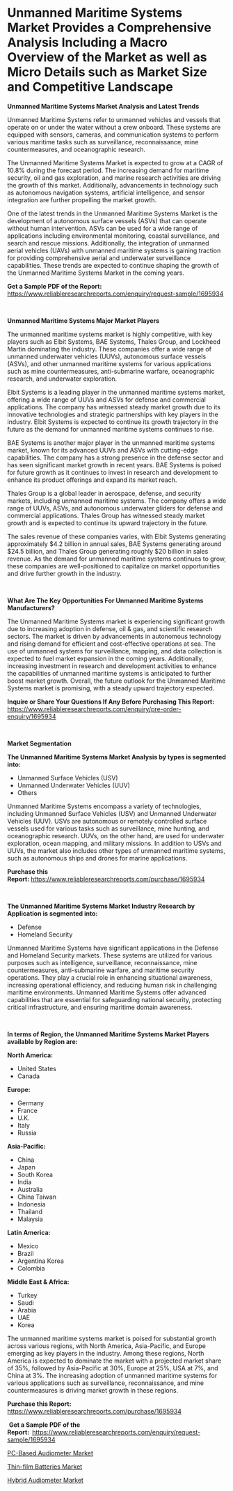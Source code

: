 <p><h1>Unmanned Maritime Systems Market Provides a Comprehensive Analysis Including a Macro Overview of the Market as well as Micro Details such as Market Size and Competitive Landscape</h1></p><p><strong>Unmanned Maritime Systems Market Analysis and Latest Trends</strong></p>
<p><p>Unmanned Maritime Systems refer to unmanned vehicles and vessels that operate on or under the water without a crew onboard. These systems are equipped with sensors, cameras, and communication systems to perform various maritime tasks such as surveillance, reconnaissance, mine countermeasures, and oceanographic research.</p><p>The Unmanned Maritime Systems Market is expected to grow at a CAGR of 10.8% during the forecast period. The increasing demand for maritime security, oil and gas exploration, and marine research activities are driving the growth of this market. Additionally, advancements in technology such as autonomous navigation systems, artificial intelligence, and sensor integration are further propelling the market growth.</p><p>One of the latest trends in the Unmanned Maritime Systems Market is the development of autonomous surface vessels (ASVs) that can operate without human intervention. ASVs can be used for a wide range of applications including environmental monitoring, coastal surveillance, and search and rescue missions. Additionally, the integration of unmanned aerial vehicles (UAVs) with unmanned maritime systems is gaining traction for providing comprehensive aerial and underwater surveillance capabilities. These trends are expected to continue shaping the growth of the Unmanned Maritime Systems Market in the coming years.</p></p>
<p><strong>Get a Sample PDF of the Report:&nbsp;</strong> <a href="https://www.reliableresearchreports.com/enquiry/request-sample/1695934">https://www.reliableresearchreports.com/enquiry/request-sample/1695934</a></p>
<p>&nbsp;</p>
<p><strong>Unmanned Maritime Systems Major Market Players</strong></p>
<p><p>The unmanned maritime systems market is highly competitive, with key players such as Elbit Systems, BAE Systems, Thales Group, and Lockheed Martin dominating the industry. These companies offer a wide range of unmanned underwater vehicles (UUVs), autonomous surface vessels (ASVs), and other unmanned maritime systems for various applications such as mine countermeasures, anti-submarine warfare, oceanographic research, and underwater exploration.</p><p>Elbit Systems is a leading player in the unmanned maritime systems market, offering a wide range of UUVs and ASVs for defense and commercial applications. The company has witnessed steady market growth due to its innovative technologies and strategic partnerships with key players in the industry. Elbit Systems is expected to continue its growth trajectory in the future as the demand for unmanned maritime systems continues to rise.</p><p>BAE Systems is another major player in the unmanned maritime systems market, known for its advanced UUVs and ASVs with cutting-edge capabilities. The company has a strong presence in the defense sector and has seen significant market growth in recent years. BAE Systems is poised for future growth as it continues to invest in research and development to enhance its product offerings and expand its market reach.</p><p>Thales Group is a global leader in aerospace, defense, and security markets, including unmanned maritime systems. The company offers a wide range of UUVs, ASVs, and autonomous underwater gliders for defense and commercial applications. Thales Group has witnessed steady market growth and is expected to continue its upward trajectory in the future.</p><p>The sales revenue of these companies varies, with Elbit Systems generating approximately $4.2 billion in annual sales, BAE Systems generating around $24.5 billion, and Thales Group generating roughly $20 billion in sales revenue. As the demand for unmanned maritime systems continues to grow, these companies are well-positioned to capitalize on market opportunities and drive further growth in the industry.</p></p>
<p>&nbsp;</p>
<p><strong>What Are The Key Opportunities For Unmanned Maritime Systems Manufacturers?</strong></p>
<p><p>The Unmanned Maritime Systems market is experiencing significant growth due to increasing adoption in defense, oil & gas, and scientific research sectors. The market is driven by advancements in autonomous technology and rising demand for efficient and cost-effective operations at sea. The use of unmanned systems for surveillance, mapping, and data collection is expected to fuel market expansion in the coming years. Additionally, increasing investment in research and development activities to enhance the capabilities of unmanned maritime systems is anticipated to further boost market growth. Overall, the future outlook for the Unmanned Maritime Systems market is promising, with a steady upward trajectory expected.</p></p>
<p><strong>Inquire or Share Your Questions If Any Before Purchasing This Report:</strong> <a href="https://www.reliableresearchreports.com/enquiry/pre-order-enquiry/1695934">https://www.reliableresearchreports.com/enquiry/pre-order-enquiry/1695934</a></p>
<p>&nbsp;</p>
<p><strong>Market Segmentation</strong></p>
<p><strong>The Unmanned Maritime Systems Market Analysis by types is segmented into:</strong></p>
<p><ul><li>Unmanned Surface Vehicles (USV)</li><li>Unmanned Underwater Vehicles (UUV)</li><li>Others</li></ul></p>
<p><p>Unmanned Maritime Systems encompass a variety of technologies, including Unmanned Surface Vehicles (USV) and Unmanned Underwater Vehicles (UUV). USVs are autonomous or remotely controlled surface vessels used for various tasks such as surveillance, mine hunting, and oceanographic research. UUVs, on the other hand, are used for underwater exploration, ocean mapping, and military missions. In addition to USVs and UUVs, the market also includes other types of unmanned maritime systems, such as autonomous ships and drones for marine applications.</p></p>
<p><strong>Purchase this Report:&nbsp;</strong><a href="https://www.reliableresearchreports.com/purchase/1695934">https://www.reliableresearchreports.com/purchase/1695934</a></p>
<p>&nbsp;</p>
<p><strong>The Unmanned Maritime Systems Market Industry Research by Application is segmented into:</strong></p>
<p><ul><li>Defense</li><li>Homeland Security</li></ul></p>
<p><p>Unmanned Maritime Systems have significant applications in the Defense and Homeland Security markets. These systems are utilized for various purposes such as intelligence, surveillance, reconnaissance, mine countermeasures, anti-submarine warfare, and maritime security operations. They play a crucial role in enhancing situational awareness, increasing operational efficiency, and reducing human risk in challenging maritime environments. Unmanned Maritime Systems offer advanced capabilities that are essential for safeguarding national security, protecting critical infrastructure, and ensuring maritime domain awareness.</p></p>
<p>&nbsp;</p>
<p><strong>In terms of Region, the Unmanned Maritime Systems Market Players available by Region are:</strong></p>
<p>
    <p> <strong> North America: </strong>
        <ul>
            <li>United States</li>
            <li>Canada</li>
        </ul>
        </p> 
    <p> <strong> Europe: </strong>
        <ul>
            <li>Germany</li>
            <li>France</li>
            <li>U.K.</li>
            <li>Italy</li>
            <li>Russia</li>
        </ul>
        </p> 
    <p> <strong> Asia-Pacific: </strong>
        <ul>
            <li>China</li>
            <li>Japan</li>
            <li>South Korea</li>
            <li>India</li>
            <li>Australia</li>
            <li>China Taiwan</li>
            <li>Indonesia</li>
            <li>Thailand</li>
            <li>Malaysia</li>
        </ul>
        </p> 
    <p> <strong> Latin America: </strong>
        <ul>
            <li>Mexico</li>
            <li>Brazil</li>
            <li>Argentina Korea</li>
            <li>Colombia</li>
        </ul>
        </p> 
    <p> <strong> Middle East & Africa: </strong>
        <ul>
            <li>Turkey</li>
            <li>Saudi</li>
            <li>Arabia</li>
            <li>UAE</li>
            <li>Korea</li>
        </ul>
    </p>
    </p>
<p><p>The unmanned maritime systems market is poised for substantial growth across various regions, with North America, Asia-Pacific, and Europe emerging as key players in the industry. Among these regions, North America is expected to dominate the market with a projected market share of 35%, followed by Asia-Pacific at 30%, Europe at 25%, USA at 7%, and China at 3%. The increasing adoption of unmanned maritime systems for various applications such as surveillance, reconnaissance, and mine countermeasures is driving market growth in these regions.</p></p>
<p><strong>Purchase this Report: </strong><a href="https://www.reliableresearchreports.com/purchase/1695934">https://www.reliableresearchreports.com/purchase/1695934</a></p>
<p>&nbsp;<strong>Get a Sample PDF of the Report:&nbsp;&nbsp;</strong><a href="https://www.reliableresearchreports.com/enquiry/request-sample/1695934">https://www.reliableresearchreports.com/enquiry/request-sample/1695934</a></p>
<p><strong></strong></p>
<p><p><a href="https://view.publitas.com/reportprime-1/pc-based-audiometer-market-analysis-and-market-size-global-industry-overview-market-segmentation-and-forecast-2023-to-2030/">PC-Based Audiometer Market</a></p><p><a href="https://view.publitas.com/reportprime-1/thin-film-batteries-market-research-report-the-key-to-successful-business-strategy-forecasted-for-period-from-2023-2030/">Thin-film Batteries Market</a></p><p><a href="https://view.publitas.com/reportprime-1/hybrid-audiometer-market-a-comprehensive-report-of-its-market-share-growth-trends-2023-2030/">Hybrid Audiometer Market</a></p></p>